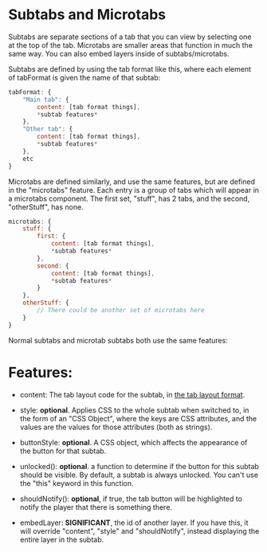 # Subtabs and Microtabs

Subtabs are separate sections of a tab that you can view by selecting one at the top of the tab. Microtabs are smaller areas that function in much the same way. You can also embed layers inside of subtabs/microtabs.

Subtabs are defined by using the tab format like this, where each element of tabFormat is given the name of that subtab:

```js
tabFormat: {
    "Main tab": {
        content: [tab format things],
        *subtab features*
    },
    "Other tab": {
        content: [tab format things],
        *subtab features*
    },
    etc
}
```

Microtabs are defined similarly, and use the same features, but are defined in the "microtabs" feature. Each entry is a group of tabs which will appear in a microtabs component. The first set, "stuff", has 2 tabs, and the second, "otherStuff", has none.

```js
microtabs: {
    stuff: {
        first: {
            content: [tab format things],
            *subtab features*
        },
        second: {
            content: [tab format things],
            *subtab features*
        }
    },
    otherStuff: {
        // There could be another set of microtabs here
    }
}
```

Normal subtabs and microtab subtabs both use the same features:

# Features:

- content: The tab layout code for the subtab, in [the tab layout format](custom-tab-layouts.md).

- style: **optional**. Applies CSS to the whole subtab when switched to, in the form of an "CSS Object", where the keys are CSS attributes, and the values are the values for those attributes (both as strings).

- buttonStyle: **optional**. A CSS object, which affects the appearance of the button for that subtab.

- unlocked(): **optional**. a function to determine if the button for this subtab should be visible. By default, a subtab is always unlocked. You can't use the "this" keyword in this function.

- shouldNotify(): **optional**, if true, the tab button will be highlighted to notify the player that there is something there.

- embedLayer: **SIGNIFICANT**, the id of another layer. If you have this, it will override "content", "style" and "shouldNotify",
                instead displaying the entire layer in the subtab.